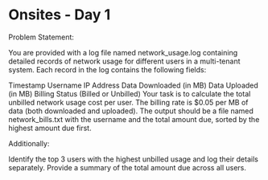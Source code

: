 # Onsites - Day 1

Problem Statement:

You are provided with a log file named network_usage.log containing detailed records of network usage for different users in a multi-tenant system. Each record in the log contains the following fields:

Timestamp
Username
IP Address
Data Downloaded (in MB)
Data Uploaded (in MB)
Billing Status (Billed or Unbilled)
Your task is to calculate the total unbilled network usage cost per user. The billing rate is $0.05 per MB of data (both downloaded and uploaded). The output should be a file named network_bills.txt with the username and the total amount due, sorted by the highest amount due first.

Additionally:

Identify the top 3 users with the highest unbilled usage and log their details separately.
Provide a summary of the total amount due across all users.